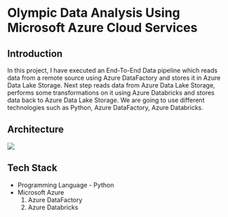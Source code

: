 # Olympic Data Analysis Using Microsoft Azure Cloud Services

## Introduction 
In this project, I have executed an End-To-End Data pipeline which reads data from a remote source using Azure DataFactory and stores it in Azure Data Lake Storage. Next step reads data from Azure Data Lake Storage, performs some transformations on it using Azure Databricks and stores data back to Azure Data Lake Storage.
We are going to use different technologies such as Python, Azure DataFactory, Azure Databricks.

## Architecture 
<img src="https://github.com/vaishnav009/olympic_data_azure_project/assets/30192796/0f482687-ad66-44f4-82fe-1d1b2adf4806"/>

## Tech Stack
- Programming Language - Python
- Microsoft Azure
  1. Azure DataFactory
  2. Azure Databricks
